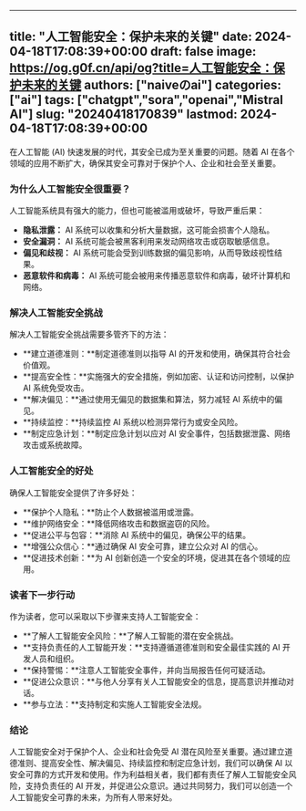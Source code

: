 
---
title: "人工智能安全：保护未来的关键"
date: 2024-04-18T17:08:39+00:00
draft: false
image: https://og.g0f.cn/api/og?title=人工智能安全：保护未来的关键
authors: ["naiveのai"]
categories: ["ai"]
tags: ["chatgpt","sora","openai","Mistral AI"]
slug: "20240418170839"
lastmod: 2024-04-18T17:08:39+00:00
---
在人工智能 (AI) 快速发展的时代，其安全已成为至关重要的问题。随着 AI 在各个领域的应用不断扩大，确保其安全可靠对于保护个人、企业和社会至关重要。

### 为什么人工智能安全很重要？

人工智能系统具有强大的能力，但也可能被滥用或破坏，导致严重后果：

* **隐私泄露：** AI 系统可以收集和分析大量数据，这可能会损害个人隐私。
* **安全漏洞：** AI 系统可能会被黑客利用来发动网络攻击或窃取敏感信息。
* **偏见和歧视：** AI 系统可能会受到训练数据的偏见影响，从而导致歧视性结果。
* **恶意软件和病毒：** AI 系统可能会被用来传播恶意软件和病毒，破坏计算机和网络。

### 解决人工智能安全挑战

解决人工智能安全挑战需要多管齐下的方法：

* **建立道德准则：**制定道德准则以指导 AI 的开发和使用，确保其符合社会价值观。
* **提高安全性：**实施强大的安全措施，例如加密、认证和访问控制，以保护 AI 系统免受攻击。
* **解决偏见：**通过使用无偏见的数据集和算法，努力减轻 AI 系统中的偏见。
* **持续监控：**持续监控 AI 系统以检测异常行为或安全风险。
* **制定应急计划：**制定应急计划以应对 AI 安全事件，包括数据泄露、网络攻击或系统故障。

### 人工智能安全的好处

确保人工智能安全提供了许多好处：

* **保护个人隐私：**防止个人数据被滥用或泄露。
* **维护网络安全：**降低网络攻击和数据盗窃的风险。
* **促进公平与包容：**消除 AI 系统中的偏见，确保公平的结果。
* **增强公众信心：**通过确保 AI 安全可靠，建立公众对 AI 的信心。
* **促进技术创新：**为 AI 创新创造一个安全的环境，促进其在各个领域的应用。

### 读者下一步行动

作为读者，您可以采取以下步骤来支持人工智能安全：

* **了解人工智能安全风险：**了解人工智能的潜在安全挑战。
* **支持负责任的人工智能开发：**支持遵循道德准则和安全最佳实践的 AI 开发人员和组织。
* **保持警惕：**注意人工智能安全事件，并向当局报告任何可疑活动。
* **促进公众意识：**与他人分享有关人工智能安全的信息，提高意识并推动对话。
* **参与立法：**支持制定和实施人工智能安全法规。

### 结论

人工智能安全对于保护个人、企业和社会免受 AI 潜在风险至关重要。通过建立道德准则、提高安全性、解决偏见、持续监控和制定应急计划，我们可以确保 AI 以安全可靠的方式开发和使用。作为利益相关者，我们都有责任了解人工智能安全风险，支持负责任的 AI 开发，并促进公众意识。通过共同努力，我们可以创造一个人工智能安全可靠的未来，为所有人带来好处。